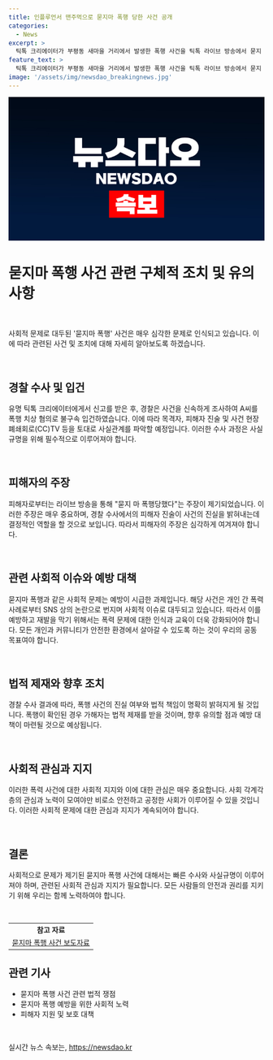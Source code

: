 ```yaml
---
title: 인플루언서 맨주먹으로 묻지마 폭행 당한 사건 공개
categories:
  - News
excerpt: >
  틱톡 크리에이터가 부평동 새마을 거리에서 발생한 폭행 사건을 틱톡 라이브 방송에서 묻지 마 폭행이라 주장했다. 신고를 받은 경찰이 출동하여 20대 남성 A와 B씨 2명의 싸움을 목격했고, B씨가 심각한 상처를 입었다. 경찰은 A씨를 폭행 치상 혐의로 불구속 입건하고 사건을 조사 중이다. 해당 인플루언서는 39만명의 팔로워를 보유하고 있으며, 이 사건으로 큰 관심을 받고 있다.
feature_text: >
  틱톡 크리에이터가 부평동 새마을 거리에서 발생한 폭행 사건을 틱톡 라이브 방송에서 묻지 마 폭행이라 주장했다. 신고를 받은 경찰이 출동하여 20대 남성 A와 B씨 2명의 싸움을 목격했고, B씨가 심각한 상처를 입었다. 경찰은 A씨를 폭행 치상 혐의로 불구속 입건하고 사건을 조사 중이다. 해당 인플루언서는 39만명의 팔로워를 보유하고 있으며, 이 사건으로 큰 관심을 받고 있다.
image: '/assets/img/newsdao_breakingnews.jpg'
---
```


<p><img src="/assets/img/newsdao_breakingnews.jpg" alt="flaretime 속보" /></p>

<h1>묻지마 폭행 사건 관련 구체적 조치 및 유의사항</h1>

<p data-ke-size="size16">&nbsp;</p>

<p>사회적 문제로 대두된 '묻지마 폭행' 사건은 매우 심각한 문제로 인식되고 있습니다. 이에 따라 관련된 사건 및 조치에 대해 자세히 알아보도록 하겠습니다.</p>

<p data-ke-size="size16">&nbsp;</p>

<h2 data-ke-size="size26">경찰 수사 및 입건</h2>

<p data-ke-size="size16">유명 틱톡 크리에이터에게서 신고를 받은 후, 경찰은 사건을 신속하게 조사하여 A씨를 폭행 치상 혐의로 불구속 입건하였습니다. 이에 따라 목격자, 피해자 진술 및 사건 현장 폐쇄회로(CC)TV 등을 토대로 사실관계를 파악할 예정입니다. 이러한 수사 과정은 사실규명을 위해 필수적으로 이루어져야 합니다.</p>

<p data-ke-size="size16">&nbsp;</p>

<h2 data-ke-size="size26">피해자의 주장</h2>

<p data-ke-size="size16">피해자로부터는 라이브 방송을 통해 "묻지 마 폭행당했다"는 주장이 제기되었습니다. 이러한 주장은 매우 중요하며, 경찰 수사에서의 피해자 진술이 사건의 진실을 밝혀내는데 결정적인 역할을 할 것으로 보입니다. 따라서 피해자의 주장은 심각하게 여겨져야 합니다.</p>

<p data-ke-size="size16">&nbsp;</p>

<h2 data-ke-size="size26">관련 사회적 이슈와 예방 대책</h2>

<p data-ke-size="size16">묻지마 폭행과 같은 사회적 문제는 예방이 시급한 과제입니다. 해당 사건은 개인 간 폭력 사례로부터 SNS 상의 논란으로 번지며 사회적 이슈로 대두되고 있습니다. 따라서 이를 예방하고 재발을 막기 위해서는 폭력 문제에 대한 인식과 교육이 더욱 강화되어야 합니다. 모든 개인과 커뮤니티가 안전한 환경에서 살아갈 수 있도록 하는 것이 우리의 공동 목표여야 합니다.</p>

<p data-ke-size="size16">&nbsp;</p>

<h2 data-ke-size="size26">법적 제재와 향후 조치</h2>

<p data-ke-size="size16">경찰 수사 결과에 따라, 폭행 사건의 진실 여부와 법적 책임이 명확히 밝혀지게 될 것입니다. 폭행이 확인된 경우 가해자는 법적 제재를 받을 것이며, 향후 유의할 점과 예방 대책이 마련될 것으로 예상됩니다.</p>

<p data-ke-size="size16">&nbsp;</p>

<h2 data-ke-size="size26">사회적 관심과 지지</h2>

<p data-ke-size="size16">이러한 폭력 사건에 대한 사회적 지지와 이에 대한 관심은 매우 중요합니다. 사회 각계각층의 관심과 노력이 모여야만 비로소 안전하고 공정한 사회가 이루어질 수 있을 것입니다. 이러한 사회적 문제에 대한 관심과 지지가 계속되어야 합니다.</p>

<p data-ke-size="size16">&nbsp;</p>

<h2 data-ke-size="size26">결론</h2>

<p data-ke-size="size16">사회적으로 문제가 제기된 묻지마 폭행 사건에 대해서는 빠른 수사와 사실규명이 이루어져야 하며, 관련된 사회적 관심과 지지가 필요합니다. 모든 사람들의 안전과 권리를 지키기 위해 우리는 함께 노력하여야 합니다.</p>

<p data-ke-size="size16">&nbsp;</p>

<table>
    <tbody>
        <tr>
            <td style="text-align: center; height: 17px;"><b>참고 자료</b></td>
        </tr>
        <tr>
            <td style="text-align: center; height: 17px;"><a href="https://news.naver.com/main/read.nhn?mode=LSD&mid=sec&sid1=102&oid=421&aid=0005532921">묻지마 폭행 사건 보도자료</a></td>
        </tr>
    </tbody>
</table>

<h2 data-ke-size="size26">관련 기사</h2>

<ul>
    <li>묻지마 폭행 사건 관련 법적 쟁점</li>
    <li>묻지마 폭행 예방을 위한 사회적 노력</li>
    <li>피해자 지원 및 보호 대책</li>
</ul>

<p data-ke-size="size16">&nbsp;</p>
실시간 뉴스 속보는, <a href="https://newsdao.kr" rel="dofollow">https://newsdao.kr</a>


